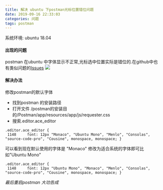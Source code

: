 ```yaml
---
title: 解决 ubuntu 下postman光标位置错位问题
date: 2019-09-16 22:33:03
categories: 问题
tags: postman
---
```


系统环境: ubuntu 18.04
#### 出现的问题
postman 在ubuntu 中字体显示不正常,光标选中位置实际是错位的.在github中也有类似问题的[lssues](https://github.com/postmanlabs/postman-app-support/issues/2985)
![](/img/postman.png)
<!--more-->
#### 解决办法
修改postman的默认字体
- 找到postman 的安装路径
- 打开文件 /postman的安装目的/Postman/app/resources/app/js/requester.css
- 搜索.editor.ace_editor
```
.editor.ace_editor {
 1148     font: 12px "Monaco", "Ubuntu Mono", "Menlo", "Consolas", "source-code-pro", "Cousine", monospace, monospace; }
```
可以看到现在默认使用的字体是 "Monaco" 修改为适合系统的字体即可比如"Ubuntu Mono"
```
.editor.ace_editor {
 1148     font: 12px "Ubuntu Mono", "Monaco", "Menlo", "Consolas", "source-code-pro", "Cousine", monospace, monospace; }
```
*最后重启postman 大功告成*
